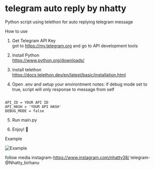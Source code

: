 # telegram auto reply by nhatty
Python script using telethon for auto replying telegram message

How to use 

1. Get Telegram API Key<br/>
 got to https://my.telegram.org and go to API development tools
 
2. Install Python<br/>
https://www.python.org/downloads/

3. Install telethon<br/>
https://docs.telethon.dev/en/latest/basic/installation.html

4. Open .env and setup your environtment
notes: 
if debug mode set to true, script will only response to message from self
<pre><code>
API_ID = YOUR API ID
API_HASH = 'YOUR API HASH'
DEBUG_MODE = false
</code></pre>

5. Run main.py

6. Enjoy! 🍻

Example 

![Example](https://pbs.twimg.com/media/EDNXtmfUEAAY2u8?format=jpg&name=4096x4096)

follow media
instagram-https://www.instagram.com/nhatty38/
telegram-@Nhatty_birhanu